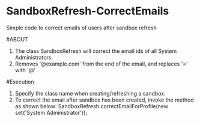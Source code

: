 # SandboxRefresh-CorrectEmails
Simple code to correct emails of users after sandbox refresh

#ABOUT
1) The class SandboxRefresh will correct the email ids of all System Administrators.
2) Removes '@example.com' from the end of the email, and replaces '=' with '@'

#Execution
1) Specify the class name when creating/refreshing a sandbox.
2) To correct the email after sandbox has been created, invoke the method as shown below:
SandboxRefresh.correctEmailForProfile(new set<String>{'System Administrator'});
